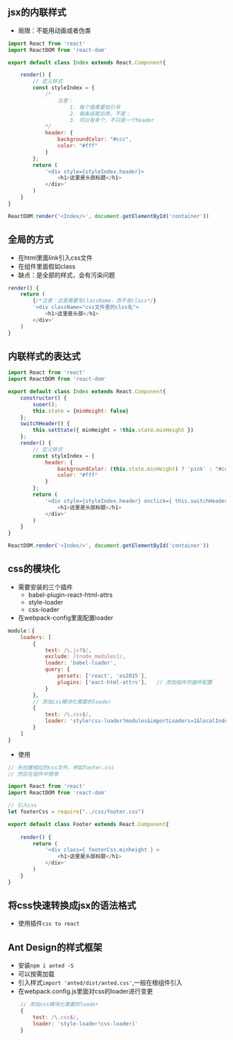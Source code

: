 ## jsx的内联样式
-   局限：不能用动画或者伪类

```js
import React from 'react'
import ReactDOM from 'react-dom'

export default class Index extends React.Component{

    render() {
        // 定义样式
        const styleIndex = {
            /*
                注意： 
                    1. 每个值需要加引号
                    2. 每条结尾后用，不是；
                    3. 可以有多个，不只是一个header
            */
            header: {
                backgroundColor: "#ccc",
                color: "#fff"
            }
        };
        return (
            '<div style={styleIndex.header}>
                <h1>这里是头部标题</h1>
            </div>'
        )
    }
}

ReactDOM.render('<Index/>', document.getElementById('container'))
```

## 全局的方式
-   在html里面link引入css文件
-   在组件里面假如class
-   缺点：是全部的样式，会有污染问题

```js
render() {
    return (
        {/*注意：这里需要写className，而不是class*/}
        '<div className="css文件里的clss名">
            <h1>这里是头部</h1>
        </div>'
    )
}
```

## 内联样式的表达式
```js
import React from 'react'
import ReactDOM from 'react-dom'

export default class Index extends React.Component{
    constructor() {
        suoer();
        this.state = {minHeight: false}
    };
    switchHeader() {
        this.setState({ minHeight = !this.state.minHeight })
    };
    render() {
        // 定义样式
        const styleIndex = {
            header: {
                backgroundColor: (this.state.minHeight) ? 'pink' : "#ccc",
                color: "#fff"
            }
        };
        return (
            '<div style={styleIndex.header} onclick={ this.switchHeader.bind(this) }>
                <h1>这里是头部标题</h1>
            </div>'
        )
    }
}

ReactDOM.render('<Index/>', document.getElementById('container'))
```

## css的模块化
-   需要安装的三个插件
    -   babel-plugin-react-html-attrs
    -   style-loader
    -   css-loader
-   在webpack-config里面配置loader

```js
module：{
    loaders: [
        {
            test: /\.js?$/,
            exclude: /(node_modules)/,
            loader: 'babel-loader',
            query: {
                persets: ['react', 'es2015'],
                plugins: ['eact-html-attrs'],   // 添加组件的插件配置
            }
        }，
        // 添加css模块化需要的loader
        {
            test: /\.css$/,
            loader: 'style!css-loader?modules&importLoaders=1&localIndentName=[name]__[local]___[hash:base64:5]'
        }
    ]
}
```
-   使用

```js
// 先创建相应的css文件，例如footer.css
// 然后在组件中使用

import React from 'react'
import ReactDOM from 'react-dom'

// 引入css
let footerCss = require("../css/footer.css")

export default class Footer extends React.Component{
    
    render() {
        return (
            '<div class={ footerCss.minheight } >
                <h1>这里是头部标题</h1>
            </div>'
        )
    }
}
```

## 将css快速转换成jsx的语法格式
-   使用插件`css to react`


## Ant Design的样式框架
-   安装`npm i anted -S`
-   可以按需加载
-   引入样式`import 'anted/dist/anted.css'`,一般在根组件引入
-   在webpack.config.js里面对css的loader进行变更

```js
    // 添加css模块化需要的loader
    {
        test: /\.css$/,
        loader: 'style-loader!css-loader]'
    }
```
